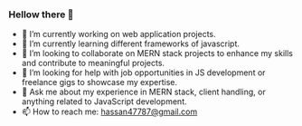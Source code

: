 ### Hellow there 👋

<!-- Here are some ideas to get you started: -->

- 🔭 I’m currently working on web application projects.
- 🌱 I’m currently learning different frameworks of javascript.
- 👯 I’m looking to collaborate on MERN stack projects to enhance my skills and contribute to meaningful projects.
- 🤔 I’m looking for help with job opportunities in JS development or freelance gigs to showcase my expertise.
- 💬 Ask me about my experience in MERN stack, client handling, or anything related to JavaScript development.
- 📫 How to reach me: hassan47787@gmail.com
<!-- - 😄 Pronouns: ...
- ⚡ Fun fact: ... -->
